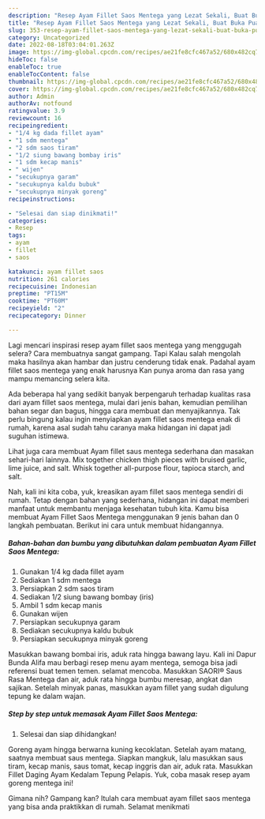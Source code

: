 ```yaml
---
description: "Resep Ayam Fillet Saos Mentega yang Lezat Sekali, Buat Buka Puasa}"
title: "Resep Ayam Fillet Saos Mentega yang Lezat Sekali, Buat Buka Puasa}"
slug: 353-resep-ayam-fillet-saos-mentega-yang-lezat-sekali-buat-buka-puasa
category: Uncategorized
date: 2022-08-18T03:04:01.263Z
image: https://img-global.cpcdn.com/recipes/ae21fe8cfc467a52/680x482cq70/ayam-fillet-saos-mentega-foto-resep-utama.jpg
hideToc: false
enableToc: true
enableTocContent: false
thumbnail: https://img-global.cpcdn.com/recipes/ae21fe8cfc467a52/680x482cq70/ayam-fillet-saos-mentega-foto-resep-utama.jpg
cover: https://img-global.cpcdn.com/recipes/ae21fe8cfc467a52/680x482cq70/ayam-fillet-saos-mentega-foto-resep-utama.jpg
author: Admin
authorAv: notfound
ratingvalue: 3.9
reviewcount: 16
recipeingredient:
- "1/4 kg dada fillet ayam"
- "1 sdm mentega"
- "2 sdm saos tiram"
- "1/2 siung bawang bombay iris"
- "1 sdm kecap manis"
- " wijen"
- "secukupnya garam"
- "secukupnya kaldu bubuk"
- "secukupnya minyak goreng"
recipeinstructions:

- "Selesai dan siap dinikmati!"
categories:
- Resep
tags:
- ayam
- fillet
- saos

katakunci: ayam fillet saos 
nutrition: 261 calories
recipecuisine: Indonesian
preptime: "PT15M"
cooktime: "PT60M"
recipeyield: "2"
recipecategory: Dinner

---
```



Lagi mencari inspirasi resep ayam fillet saos mentega yang menggugah selera? Cara membuatnya sangat gampang. Tapi Kalau salah mengolah maka hasilnya akan hambar dan justru cenderung tidak enak. Padahal ayam fillet saos mentega yang enak harusnya Kan punya aroma dan rasa yang mampu memancing selera kita.


Ada beberapa hal yang sedikit banyak berpengaruh terhadap kualitas rasa dari ayam fillet saos mentega, mulai dari jenis bahan, kemudian pemilihan bahan segar dan bagus, hingga cara membuat dan menyajikannya. Tak perlu bingung kalau ingin menyiapkan ayam fillet saos mentega enak di rumah, karena asal sudah tahu caranya maka hidangan ini dapat jadi suguhan istimewa.

Lihat juga cara membuat Ayam fillet saus mentega sederhana dan masakan sehari-hari lainnya. Mix together chicken thigh pieces with bruised garlic, lime juice, and salt. Whisk together all-purpose flour, tapioca starch, and salt.


Nah, kali ini kita coba, yuk, kreasikan ayam fillet saos mentega sendiri di rumah. Tetap dengan bahan yang sederhana, hidangan ini dapat memberi manfaat untuk membantu menjaga kesehatan tubuh kita. Kamu bisa membuat Ayam Fillet Saos Mentega menggunakan 9 jenis bahan dan 0 langkah pembuatan. Berikut ini cara untuk membuat hidangannya.

<!--inarticleads1-->

##### Bahan-bahan dan bumbu yang dibutuhkan dalam pembuatan Ayam Fillet Saos Mentega:

1. Gunakan 1/4 kg dada fillet ayam
1. Sediakan 1 sdm mentega
1. Persiapkan 2 sdm saos tiram
1. Sediakan 1/2 siung bawang bombay (iris)
1. Ambil 1 sdm kecap manis
1. Gunakan  wijen
1. Persiapkan secukupnya garam
1. Sediakan secukupnya kaldu bubuk
1. Persiapkan secukupnya minyak goreng


Masukkan bawang bombai iris, aduk rata hingga bawang layu. Kali ini Dapur Bunda Alifa mau berbagi resep menu ayam mentega, semoga bisa jadi referensi buat temen temen. selamat mencoba. Masukkan SAORI® Saus Rasa Mentega dan air, aduk rata hingga bumbu meresap, angkat dan sajikan. Setelah minyak panas, masukkan ayam fillet yang sudah digulung tepung ke dalam wajan. 

<!--inarticleads2-->

##### Step by step untuk memasak Ayam Fillet Saos Mentega:


1. Selesai dan siap dihidangkan!

Goreng ayam hingga berwarna kuning kecoklatan. Setelah ayam matang, saatnya membuat saus mentega. Siapkan mangkuk, lalu masukkan saus tiram, kecap manis, saus tomat, kecap inggris dan air, aduk rata. Masukkan Fillet Daging Ayam Kedalam Tepung Pelapis. Yuk, coba masak resep ayam goreng mentega ini! 

Gimana nih? Gampang kan? Itulah cara membuat ayam fillet saos mentega yang bisa anda praktikkan di rumah. Selamat menikmati
